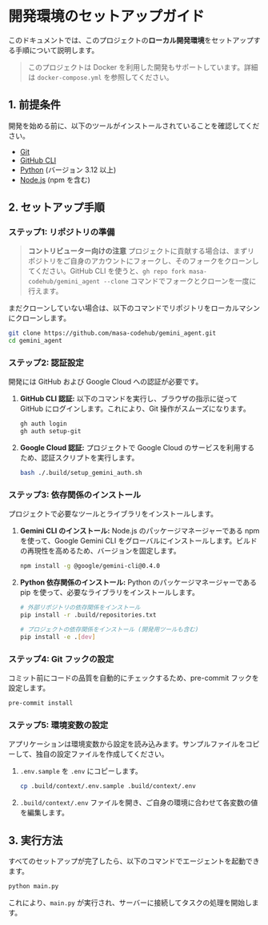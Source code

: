 # 開発環境のセットアップガイド

このドキュメントでは、このプロジェクトの**ローカル開発環境**をセットアップする手順について説明します。

> このプロジェクトは Docker を利用した開発もサポートしています。詳細は `docker-compose.yml` を参照してください。

## 1. 前提条件

開発を始める前に、以下のツールがインストールされていることを確認してください。

- [Git](https://git-scm.com/)
- [GitHub CLI](https://cli.github.com/)
- [Python](https://www.python.org/) (バージョン 3.12 以上)
- [Node.js](https://nodejs.org/) (npm を含む)

## 2. セットアップ手順

### ステップ1: リポジトリの準備

> **コントリビューター向けの注意**
> プロジェクトに貢献する場合は、まずリポジトリをご自身のアカウントにフォークし、そのフォークをクローンしてください。GitHub CLI を使うと、`gh repo fork masa-codehub/gemini_agent --clone` コマンドでフォークとクローンを一度に行えます。

まだクローンしていない場合は、以下のコマンドでリポジトリをローカルマシンにクローンします。

```bash
git clone https://github.com/masa-codehub/gemini_agent.git
cd gemini_agent
```

### ステップ2: 認証設定

開発には GitHub および Google Cloud への認証が必要です。

1.  **GitHub CLI 認証:**
    以下のコマンドを実行し、ブラウザの指示に従って GitHub にログインします。これにより、Git 操作がスムーズになります。

    ```bash
    gh auth login
    gh auth setup-git
    ```

2.  **Google Cloud 認証:**
    プロジェクトで Google Cloud のサービスを利用するため、認証スクリプトを実行します。

    ```bash
    bash ./.build/setup_gemini_auth.sh
    ```

### ステップ3: 依存関係のインストール

プロジェクトで必要なツールとライブラリをインストールします。

1.  **Gemini CLI のインストール:**
    Node.js のパッケージマネージャーである npm を使って、Google Gemini CLI をグローバルにインストールします。ビルドの再現性を高めるため、バージョンを固定します。

    ```bash
    npm install -g @google/gemini-cli@0.4.0
    ```

2.  **Python 依存関係のインストール:**
    Python のパッケージマネージャーである pip を使って、必要なライブラリをインストールします。

    ```bash
    # 外部リポジトリの依存関係をインストール
    pip install -r .build/repositories.txt

    # プロジェクトの依存関係をインストール (開発用ツールも含む)
    pip install -e .[dev]
    ```

### ステップ4: Git フックの設定

コミット前にコードの品質を自動的にチェックするため、pre-commit フックを設定します。

```bash
pre-commit install
```

### ステップ5: 環境変数の設定

アプリケーションは環境変数から設定を読み込みます。サンプルファイルをコピーして、独自の設定ファイルを作成してください。

1.  `.env.sample` を `.env` にコピーします。
    ```bash
    cp .build/context/.env.sample .build/context/.env
    ```

2.  `.build/context/.env` ファイルを開き、ご自身の環境に合わせて各変数の値を編集します。

## 3. 実行方法

すべてのセットアップが完了したら、以下のコマンドでエージェントを起動できます。

```bash
python main.py
```

これにより、`main.py` が実行され、サーバーに接続してタスクの処理を開始します。